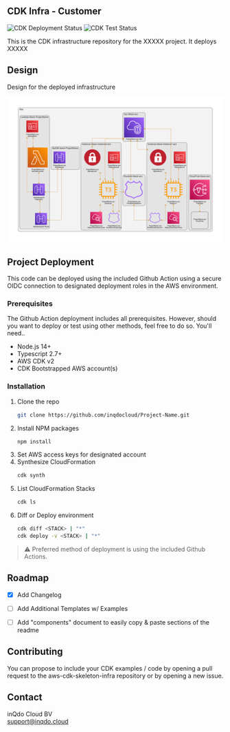 ## CDK Infra - Customer

![CDK Deployment Status](https://github.com/inqdocloud/aws-cdk-skeleton-infra/actions/workflows/cdk_deploy.yml/badge.svg) 
![CDK Test Status](https://github.com/inqdocloud/aws-cdk-skeleton-infra/actions/workflows/cdk_test.yml/badge.svg) 

This is the CDK infrastructure repository for the XXXXX project. It deploys XXXXX 

## Design

Design for the deployed infrastructure

![Infra Design](./diagram.png?raw=true "Design")


<!-- GETTING STARTED -->

## Project Deployment
This code can be deployed using the included Github Action using a secure OIDC connection to designated deployment roles in the AWS environment. 

### Prerequisites

The Github Action deployment includes all prerequisites. However, should you want to deploy or test using other methods, feel free to do so. 
You'll need.. 
* Node.js 14+
* Typescript 2.7+
* AWS CDK v2
* CDK Bootstrapped AWS account(s)

### Installation

1. Clone the repo
   ```sh
   git clone https://github.com/inqdocloud/Project-Name.git
   ```
2. Install NPM packages
   ```sh
   npm install
   ```
3. Set AWS access keys for designated account
4. Synthesize CloudFormation
   ```sh
   cdk synth
   ```
5. List CloudFormation Stacks
   ```sh
   cdk ls 
   ```
6. Diff or Deploy environment
   ```sh
   cdk diff <STACK> | "*" 
   cdk deploy -v <STACK> | "*"
   
> :warning: Preferred method of deployment is using the included Github Actions.  

<!-- ROADMAP -->
## Roadmap

- [x] Add Changelog
- [ ] Add Additional Templates w/ Examples
- [ ] Add "components" document to easily copy & paste sections of the readme


<!-- CONTRIBUTING -->
## Contributing

You can propose to include your CDK examples / code by opening a pull request to the aws-cdk-skeleton-infra repository or by opening a new issue.  


<!-- CONTACT -->
## Contact

inQdo Cloud BV  
support@inqdo.cloud
